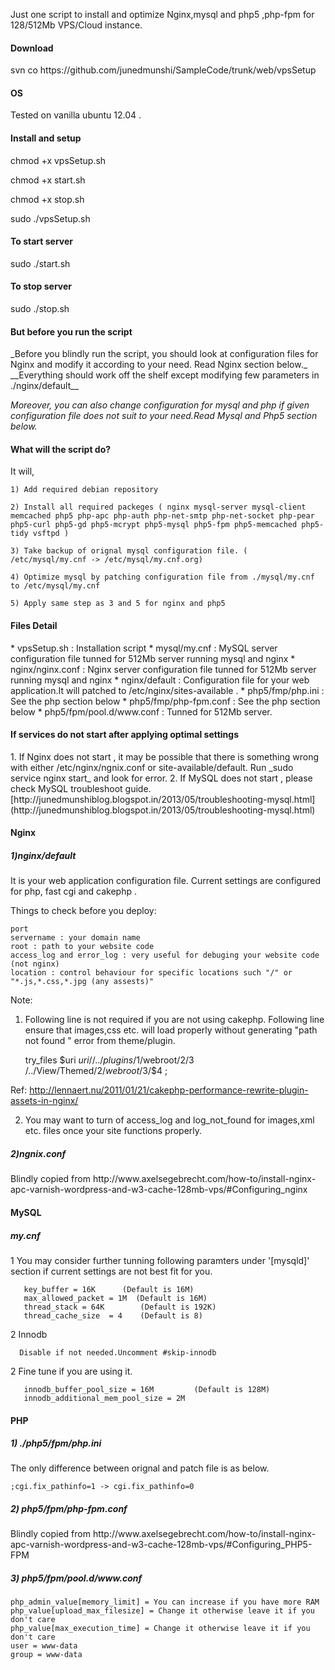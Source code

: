 Just one script to install and optimize Nginx,mysql and php5 ,php-fpm  for 128/512Mb VPS/Cloud instance.

<h4> Download  </h4>  svn co https://github.com/junedmunshi/SampleCode/trunk/web/vpsSetup

<h4> OS </h4>

Tested on vanilla ubuntu 12.04 .

<h4> Install and setup </h4>

chmod +x vpsSetup.sh

chmod +x start.sh

chmod +x stop.sh

sudo ./vpsSetup.sh

<h4> To start server </h4> 
sudo ./start.sh

<h4> To stop server </h4> 
sudo ./stop.sh

<h4>But before you run the script </h4>
   _Before you blindly run the script, you should look at configuration files for Nginx and modify it according to your need. Read Nginx section below._ __Everything should work off the shelf except modifying few parameters in ./nginx/default__ 
   
  _Moreover, you can also change configuration for mysql and php if given configuration file does not suit to your need.Read Mysql and Php5 section below._


<h4> What will the script do? </h4>
It will,

	1) Add required debian repository
	
	2) Install all required packeges ( nginx mysql-server mysql-client memcached php5 php-apc php-auth php-net-smtp php-net-socket php-pear php5-curl php5-gd php5-mcrypt php5-mysql php5-fpm php5-memcached php5-tidy vsftpd )
	
	3) Take backup of orignal mysql configuration file. ( /etc/mysql/my.cnf -> /etc/mysql/my.cnf.org)
	
	4) Optimize mysql by patching configuration file from ./mysql/my.cnf to /etc/mysql/my.cnf
	
	5) Apply same step as 3 and 5 for nginx and php5
<h4> Files Detail </h4>
* vpsSetup.sh   : Installation script    
* mysql/my.cnf  : MySQL server configuration file tunned for 512Mb server running mysql and nginx
* nginx/nginx.conf : Nginx server configuration file tunned for 512Mb server running mysql and nginx
* nginx/default :  Configuration file for your web application.It will patched to /etc/nginx/sites-available .
* php5/fmp/php.ini : See the php section below
* php5/fmp/php-fpm.conf : See the php section below
* php5/fpm/pool.d/www.conf : Tunned for 512Mb server.   

<h4> If services do not start after applying optimal settings </h4>  
1. If Nginx does not start , it may be possible that there is something wrong with either /etc/nginx/ngnix.conf or site-available/default.  
Run _sudo service nginx start_ and look for error.  
2. If MySQL does not start , please check MySQL troubleshoot guide.[http://junedmunshiblog.blogspot.in/2013/05/troubleshooting-mysql.html](http://junedmunshiblog.blogspot.in/2013/05/troubleshooting-mysql.html)


<h4> Nginx </h4>

<h5>1)nginx/default </h5>
It is your web application configuration file. Current settings are configured for php, fast cgi and cakephp .

Things to check before you deploy:


	port   
	servername : your domain name   
	root : path to your website code 
	access_log and error_log : very useful for debuging your website code (not nginx) 
	location : control behaviour for specific locations such "/" or "*.js,*.css,*.jpg (any assests)" 

Note:

1) Following line is not required if you are not using cakephp. Following line ensure that images,css etc. will load properly without generating "path not found " error from theme/plugin.

	try_files $uri $uri/ /../plugins/$1/webroot/$2/$3 /../View/Themed/$2/webroot/$3/$4 ;

Ref: http://lennaert.nu/2011/01/21/cakephp-performance-rewrite-plugin-assets-in-nginx/	

2) You may want to turn of access_log and log_not_found for images,xml etc. files once your site functions properly.

<h5>2)ngnix.conf </h5>
Blindly copied from http://www.axelsegebrecht.com/how-to/install-nginx-apc-varnish-wordpress-and-w3-cache-128mb-vps/#Configuring_nginx

<h4> MySQL </h4>
<h5> my.cnf </h5>

1 You may consider further tunning following paramters under '[mysqld]' section if current settings are not best fit for you.   
       
       
       key_buffer = 16K  	 (Default is 16M)   
       max_allowed_packet = 1M  (Default is 16M)    
       thread_stack = 64K    	 (Default is 192K)   
       thread_cache_size  = 4	 (Default is 8)   

2 Innodb
    
    
      Disable if not needed.Uncomment #skip-innodb
2 Fine tune if you are using it.
       
       
       innodb_buffer_pool_size = 16M  	     (Default is 128M)  
       innodb_additional_mem_pool_size = 2M   



<h4>PHP </h4>

<h5>1) ./php5/fpm/php.ini </h5>

The only difference between orignal and patch file is as below.

    ;cgi.fix_pathinfo=1 -> cgi.fix_pathinfo=0

<h5>2) php5/fpm/php-fpm.conf </h5>
Blindly copied from http://www.axelsegebrecht.com/how-to/install-nginx-apc-varnish-wordpress-and-w3-cache-128mb-vps/#Configuring_PHP5-FPM

<h5>3) php5/fpm/pool.d/www.conf </h5>


 	php_admin_value[memory_limit] = You can increase if you have more RAM
	php_value[upload_max_filesize] = Change it otherwise leave it if you don't care
	php_value[max_execution_time] = Change it otherwise leave it if you don't care
	user = www-data 
	group = www-data  
</ul>








